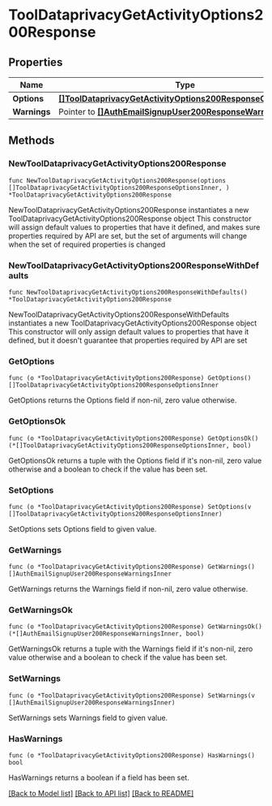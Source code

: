 # ToolDataprivacyGetActivityOptions200Response

## Properties

Name | Type | Description | Notes
------------ | ------------- | ------------- | -------------
**Options** | [**[]ToolDataprivacyGetActivityOptions200ResponseOptionsInner**](ToolDataprivacyGetActivityOptions200ResponseOptionsInner.md) |  | 
**Warnings** | Pointer to [**[]AuthEmailSignupUser200ResponseWarningsInner**](AuthEmailSignupUser200ResponseWarningsInner.md) |  | [optional] 

## Methods

### NewToolDataprivacyGetActivityOptions200Response

`func NewToolDataprivacyGetActivityOptions200Response(options []ToolDataprivacyGetActivityOptions200ResponseOptionsInner, ) *ToolDataprivacyGetActivityOptions200Response`

NewToolDataprivacyGetActivityOptions200Response instantiates a new ToolDataprivacyGetActivityOptions200Response object
This constructor will assign default values to properties that have it defined,
and makes sure properties required by API are set, but the set of arguments
will change when the set of required properties is changed

### NewToolDataprivacyGetActivityOptions200ResponseWithDefaults

`func NewToolDataprivacyGetActivityOptions200ResponseWithDefaults() *ToolDataprivacyGetActivityOptions200Response`

NewToolDataprivacyGetActivityOptions200ResponseWithDefaults instantiates a new ToolDataprivacyGetActivityOptions200Response object
This constructor will only assign default values to properties that have it defined,
but it doesn't guarantee that properties required by API are set

### GetOptions

`func (o *ToolDataprivacyGetActivityOptions200Response) GetOptions() []ToolDataprivacyGetActivityOptions200ResponseOptionsInner`

GetOptions returns the Options field if non-nil, zero value otherwise.

### GetOptionsOk

`func (o *ToolDataprivacyGetActivityOptions200Response) GetOptionsOk() (*[]ToolDataprivacyGetActivityOptions200ResponseOptionsInner, bool)`

GetOptionsOk returns a tuple with the Options field if it's non-nil, zero value otherwise
and a boolean to check if the value has been set.

### SetOptions

`func (o *ToolDataprivacyGetActivityOptions200Response) SetOptions(v []ToolDataprivacyGetActivityOptions200ResponseOptionsInner)`

SetOptions sets Options field to given value.


### GetWarnings

`func (o *ToolDataprivacyGetActivityOptions200Response) GetWarnings() []AuthEmailSignupUser200ResponseWarningsInner`

GetWarnings returns the Warnings field if non-nil, zero value otherwise.

### GetWarningsOk

`func (o *ToolDataprivacyGetActivityOptions200Response) GetWarningsOk() (*[]AuthEmailSignupUser200ResponseWarningsInner, bool)`

GetWarningsOk returns a tuple with the Warnings field if it's non-nil, zero value otherwise
and a boolean to check if the value has been set.

### SetWarnings

`func (o *ToolDataprivacyGetActivityOptions200Response) SetWarnings(v []AuthEmailSignupUser200ResponseWarningsInner)`

SetWarnings sets Warnings field to given value.

### HasWarnings

`func (o *ToolDataprivacyGetActivityOptions200Response) HasWarnings() bool`

HasWarnings returns a boolean if a field has been set.


[[Back to Model list]](../README.md#documentation-for-models) [[Back to API list]](../README.md#documentation-for-api-endpoints) [[Back to README]](../README.md)


